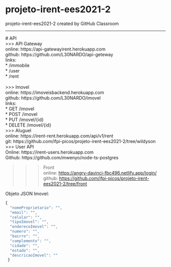 # projeto-irent-ees2021-2
projeto-irent-ees2021-2 created by GitHub Classroom <br/>
<hr/>
# API <br/>
 >>> API Gateway <br/>
online: https://api-gatewayirent.herokuapp.com <br/>
github: https://github.com/L30NARDO/api-geteway <br/>
links: <br/> * /immobile <br/>
       * /user <br/>
       * /rent <br/> <br/>
>>> Imovel <br/>
online: https://imoveisbackend.herokuapp.com <br/>
github: https://github.com/L30NARDO/imovel<br/>
links: <br/> * GET /imovel <br/>
       * POST /imovel <br/>
       * PUT /imovel/{id} <br/>
       * DELETE /imovel/{id} <br/>
>>> Aluguel <br/>
online: https://irent-rent.herokuapp.com/api/v1/rent <br/>
git: https://github.com/ifpi-picos/projeto-irent-ees2021-2/tree/wildyson <br/>
>>> User API <br/>
Online: https://irent-users.herokuapp.com <br/>
Github: https://github.com/mwenyo/node-ts-postgres <br/>

>>> Front <br />
online: https://angry-davinci-fbc496.netlify.app/login/ <br />
github: https://github.com/ifpi-picos/projeto-irent-ees2021-2/tree/front <br/>

Objeto JSON Imovel: 

```javascript
{
  "nomeProprietario": "",
  "email": "",
  "celular": "",
  "tipoImovel": "",
  "enderecoImovel": "",
  "numero": "",
  "bairro": "",
  "complemento": "",
  "cidade": "",
  "estado": "",
  "descricaoImovel": ""
 }
```

